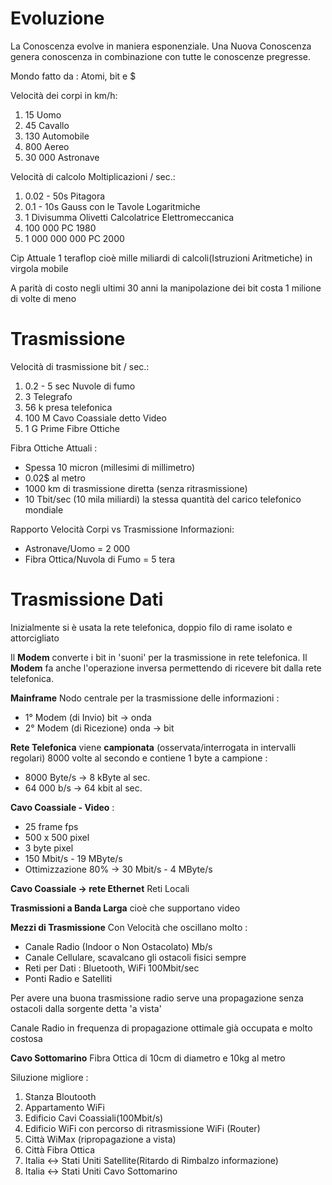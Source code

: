 # Evoluzione
La Conoscenza evolve in maniera esponenziale. Una Nuova Conoscenza genera conoscenza in combinazione con tutte le conoscenze pregresse.

Mondo fatto da : Atomi, bit e $

Velocità dei corpi in km/h:
 1. 15 Uomo 
 2. 45 Cavallo
 3. 130 Automobile 
 4. 800 Aereo  
 5. 30 000 Astronave 

Velocità di calcolo Moltiplicazioni / sec.:
 1. 0.02 - 50s Pitagora
 2. 0.1 - 10s Gauss con le Tavole Logaritmiche
 3. 1 Divisumma Olivetti Calcolatrice Elettromeccanica
 4. 100 000 PC 1980
 5. 1 000 000 000 PC 2000

Cip Attuale 1 teraflop cioè mille miliardi di calcoli(Istruzioni Aritmetiche) in virgola mobile

A parità di costo negli ultimi 30 anni la manipolazione dei  bit costa  1 milione di volte di meno

# Trasmissione

Velocità di trasmissione bit / sec.:
 1. 0.2 - 5 sec Nuvole di fumo
 2. 3 Telegrafo
 3. 56 k presa telefonica
 4. 100 M Cavo Coassiale detto Video
 5. 1 G Prime Fibre Ottiche

Fibra Ottiche Attuali :
 - Spessa 10 micron (millesimi di millimetro)
 - 0.02$ al metro
 - 1000 km di trasmissione diretta (senza ritrasmissione)
 - 10 Tbit/sec (10 mila miliardi) la stessa quantità del carico telefonico mondiale

Rapporto Velocità Corpi vs Trasmissione Informazioni: 
 - Astronave/Uomo = 2 000 
 - Fibra Ottica/Nuvola di Fumo = 5 tera

# Trasmissione Dati
Inizialmente si è usata la rete telefonica, doppio filo di rame isolato e attorcigliato

Il **Modem** converte i bit in 'suoni' per la trasmissione in rete telefonica. Il **Modem** fa anche l'operazione inversa permettendo di ricevere bit dalla rete telefonica.

**Mainframe** Nodo centrale per la trasmissione delle informazioni :
 - 1° Modem (di Invio) bit ->  onda
 - 2° Modem (di Ricezione) onda -> bit
  
**Rete Telefonica** viene  **campionata** (osservata/interrogata in intervalli regolari) 8000 volte al secondo e contiene 1 byte a campione :
 - 8000 Byte/s -> 8 kByte al sec.
 - 64 000 b/s -> 64 kbit al sec.

**Cavo Coassiale - Video** :
 - 25 frame fps
 - 500 x 500 pixel
 - 3 byte pixel
 - 150 Mbit/s - 19 MByte/s
 - Ottimizzazione 80% -> 30 Mbit/s - 4 MByte/s

**Cavo Coassiale -> rete Ethernet** Reti Locali

**Trasmissioni a Banda Larga** cioè che supportano video

**Mezzi di Trasmissione** Con Velocità che oscillano molto :
 - Canale Radio (Indoor o Non Ostacolato) Mb/s
 - Canale Cellulare, scavalcano gli ostacoli fisici sempre
 - Reti per Dati : Bluetooth, WiFi 100Mbit/sec
 - Ponti Radio e Satelliti

Per avere una buona trasmissione radio serve una propagazione senza ostacoli dalla sorgente detta 'a vista'

Canale Radio in frequenza di propagazione ottimale già occupata e molto costosa

**Cavo Sottomarino** Fibra Ottica di 10cm di diametro e 10kg al metro 

Siluzione migliore :
 1. Stanza Bloutooth
 2. Appartamento WiFi
 3. Edificio Cavi Coassiali(100Mbit/s)
 4. Edificio WiFi con percorso di ritrasmissione WiFi (Router)
 5. Città WiMax (ripropagazione a vista)
 6. Città Fibra Ottica
 7. Italia <-> Stati Uniti Satellite(Ritardo di Rimbalzo informazione)
 8. Italia <-> Stati Uniti Cavo  Sottomarino